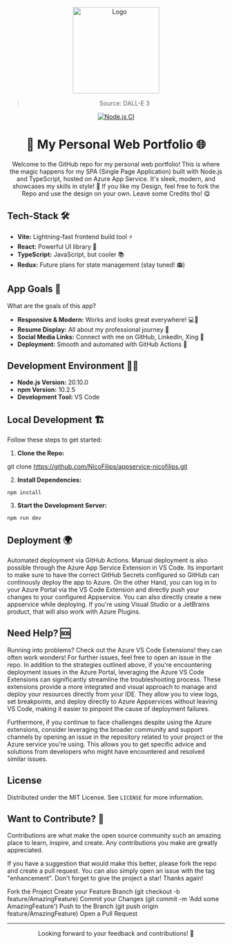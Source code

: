 <div align="center">
<a href="https://github.com/NicoFilips/AzureAppService.NicoFilips.de/">
  <img src="https://github.com/NicoFilips/AzureAppService.NicoFilips/assets/35654361/ce4036b6-1e02-4a36-a5d9-a92114c7f6e3" alt="Logo" width="200" height="200">
</a>

<blockquote>
  <p>Source: DALL-E 3</p>
</blockquote>

[![Node.js CI](https://github.com/NicoFilips/AzureAppService.NicoFilips/actions/workflows/node.js.yml/badge.svg)](https://github.com/NicoFilips/AzureAppService.NicoFilips/actions/workflows/node.js.yml)


<!-- INTRODUCTION -->
# 🚀 My Personal Web Portfolio 🌐

Welcome to the GitHub repo for my personal web portfolio! This is where the magic happens for my SPA (Single Page Application) built with Node.js and TypeScript, hosted on Azure App Service. It's sleek, modern, and showcases my skills in style! 🌟
If you like my Design, feel free to fork the Repo and use the design on your own. Leave some Credits tho! 😋

</div>

<!-- TECHSTACK -->
## Tech-Stack 🛠️

- **Vite:** Lightning-fast frontend build tool ⚡
- **React:** Powerful UI library 🎨
- **TypeScript:** JavaScript, but cooler 📚
- **Redux:** Future plans for state management (stay tuned! 📻)

<!-- APPGOALS -->
## App Goals 🎯

What are the goals of this app?

- **Responsive & Modern:** Works and looks great everywhere! 💻📱
- **Resume Display:** All about my professional journey 📄
- **Social Media Links:** Connect with me on GitHub, LinkedIn, Xing 🔗
- **Deployment:** Smooth and automated with GitHub Actions 🚚

<!-- ENVIRONMENT -->
## Development Environment 🧑‍💻

- **Node.js Version:** 20.10.0
- **npm Version:** 10.2.5
- **Development Tool:** VS Code

<!-- LOCAL DEVELOPMENT -->
## Local Development 🏗️

Follow these steps to get started:

<!-- CLONE -->
1. **Clone the Repo:**

git clone https://github.com/NicoFilips/appservice-nicofilips.git



<!-- DEPENDENCIES -->
2. **Install Dependencies:**
```
npm install
```

3. **Start the Development Server:**
```
npm run dev
```

<!-- DEPLOYMENT -->
## Deployment 🌍

Automated deployment via GitHub Actions. Manual deployment is also possible through the Azure App Service Extension in VS Code. Its important to make sure to have the correct GitHub Secrets configured so GitHub can continously deploy the app to Azure.
On the other Hand, you can log in to your Azure Portal via the VS Code Extension and directly push your changes to your configured Appservice. You can also directly create a new appservice while deploying.
If you're using Visual Studio or a JetBrains product, that will also work with Azure Plugins.

<!-- CONTRIBUTE -->
## Need Help? 🆘

Running into problems? Check out the Azure VS Code Extensions! they can often work wonders! For further issues, feel free to open an issue in the repo. In addition to the strategies outlined above, if you're encountering deployment issues in the Azure Portal, leveraging the Azure VS Code Extensions can significantly streamline the troubleshooting process. These extensions provide a more integrated and visual approach to manage and deploy your resources directly from your IDE. They allow you to view logs, set breakpoints, and deploy directly to Azure Appservices without leaving VS Code, making it easier to pinpoint the cause of deployment failures.

Furthermore, if you continue to face challenges despite using the Azure extensions, consider leveraging the broader community and support channels by opening an issue in the repository related to your project or the Azure service you're using. This allows you to get specific advice and solutions from developers who might have encountered and resolved similar issues.


<!-- LICENSE -->
## License

Distributed under the MIT License. See `LICENSE` for more information.


<!-- CONTRIBUTE -->
## Want to Contribute? 🤝

Contributions are what make the open source community such an amazing place to learn, inspire, and create. Any contributions you make are greatly appreciated.

If you have a suggestion that would make this better, please fork the repo and create a pull request. You can also simply open an issue with the tag "enhancement". Don't forget to give the project a star! Thanks again!

Fork the Project
Create your Feature Branch (git checkout -b feature/AmazingFeature)
Commit your Changes (git commit -m 'Add some AmazingFeature')
Push to the Branch (git push origin feature/AmazingFeature)
Open a Pull Request

---
<div align="center">
Looking forward to your feedback and contributions! 🙌

